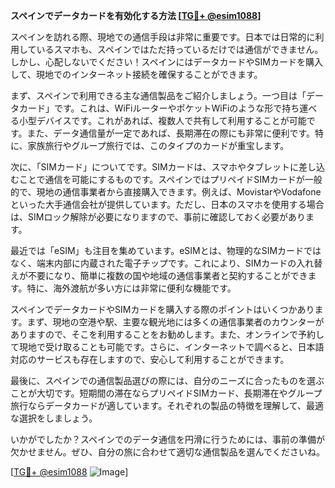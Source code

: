 **スペインでデータカードを有効化する方法 [[TG💪+ @esim1088](https://t.me/s/esim1088)]**

スペインを訪れる際、現地での通信手段は非常に重要です。日本では日常的に利用しているスマホも、スペインではただ持っているだけでは通信ができません。しかし、心配しないでください！スペインにはデータカードやSIMカードを購入して、現地でのインターネット接続を確保することができます。

まず、スペインで利用できる主な通信製品をご紹介しましょう。一つ目は「データカード」です。これは、WiFiルーターやポケットWiFiのような形で持ち運べる小型デバイスです。これがあれば、複数人で共有して利用することが可能です。また、データ通信量が一定であれば、長期滞在の際にも非常に便利です。特に、家族旅行やグループ旅行では、このタイプのカードが重宝します。

次に、「SIMカード」についてです。SIMカードは、スマホやタブレットに差し込むことで通信を可能にするものです。スペインではプリペイドSIMカードが一般的で、現地の通信事業者から直接購入できます。例えば、MovistarやVodafoneといった大手通信会社が提供しています。ただし、日本のスマホを使用する場合は、SIMロック解除が必要になりますので、事前に確認しておく必要があります。

最近では「eSIM」も注目を集めています。eSIMとは、物理的なSIMカードではなく、端末内部に内蔵された電子チップです。これにより、SIMカードの入れ替えが不要になり、簡単に複数の国や地域の通信事業者と契約することができます。特に、海外渡航が多い方には非常に便利な機能です。

スペインでデータカードやSIMカードを購入する際のポイントはいくつかあります。まず、現地の空港や駅、主要な観光地には多くの通信事業者のカウンターがありますので、そこを利用することをお勧めします。また、オンラインで予約して現地で受け取ることも可能です。さらに、インターネットで調べると、日本語対応のサービスも存在しますので、安心して利用することができます。

最後に、スペインでの通信製品選びの際には、自分のニーズに合ったものを選ぶことが大切です。短期間の滞在ならプリペイドSIMカード、長期滞在やグループ旅行ならデータカードが適しています。それぞれの製品の特徴を理解して、最適な選択をしましょう。

いかがでしたか？スペインでのデータ通信を円滑に行うためには、事前の準備が欠かせません。ぜひ、自分の旅に合わせて適切な通信製品を選んでくださいね。

[[TG💪+ @esim1088](https://t.me/s/esim1088) ![Image](https://i.postimg.cc/Y0z9fWf4/image.png)]